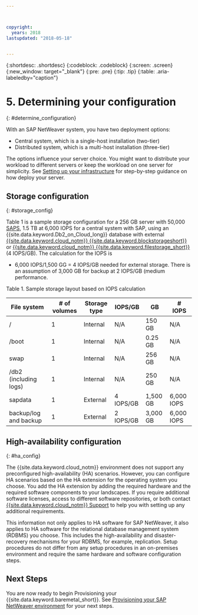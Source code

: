 ```yaml
---



copyright:
  years: 2018
lastupdated: "2018-05-18"


---
```


{:shortdesc: .shortdesc}
{:codeblock: .codeblock}
{:screen: .screen}
{:new_window: target="_blank"}
{:pre: .pre}
{:tip: .tip}
{:table: .aria-labeledby="caption"}


# 5. Determining your configuration
{: #determine_configuration}

With an SAP NetWeaver system, you have two deployment options:
  * Central system, which is a single-host installation (two-tier)
  * Distributed system, which is a multi-host installation (three-tier)
  
The options influence your server choice. You might want to distribute your workload to different servers or keep the workload on one server for simplicity. See [Setting up your infrastructure](/docs/infrastructure/sap-netweaver/sap-setting-up-infrastructure.html#set_up_infrastructure) for step-by-step guidance on how deploy your server.

## Storage configuration
{: #storage_config}

Table 1 is a sample storage configuration for a 256 GB server with 50,000 [SAPS](/docs/infrastructure/sap-netweaver/sap-size-server.html), 1.5 TB at 6,000 IOPS for a central system with SAP, using an {{site.data.keyword.Db2_on_Cloud_long}} database with external [{{site.data.keyword.cloud_notm}} {{site.data.keyword.blockstorageshort}}](https://console.bluemix.net/docs/infrastructure/BlockStorage/index.html#getting-started-with-block-storage) or [{{site.data.keyword.cloud_notm}} {{site.data.keyword.filestorage_short}}](https://console.bluemix.net/docs/infrastructure/FileStorage/index.html#getting-started-with-file-storage) (4 IOPS/GB). The calculation for the IOPS is

  * 6,000 IOPS/1,500 GG = 4 IOPS/GB needed for external storage. There is an assumption of 3,000 GB for backup at 2 IOPS/GB (medium performance.
  
Table 1. Sample storage layout based on IOPS calculation

| File system | # of volumes | Storage type | IOPS/GB | GB | # IOPS |
| --- | --- | --- | --- | --- | --- |
| / | 1 | Internal | N/A | 150 GB | N/A |
| /boot | 1 | Internal | N/A | 0.25 GB | N/A |
| swap | 1 | Internal | N/A | 256 GB | N/A |
| /db2 (including logs) | 1 | Internal | N/A | 250 GB | N/A |
| sapdata | 1 | External | 4 IOPS/GB | 1,500 GB | 6,000 IOPS |
| backup/log and backup | 1 | External | 2 IOPS/GB | 3,000 GB | 6,000 IOPS |

## High-availability configuration
{: #ha_config}

The {{site.data.keyword.cloud_notm}} environment does not support any preconfigured high-availability (HA) scenarios. However, you can configure HA scenarios based on the HA extension for the operating system you choose. You add the HA extension by adding the required hardware and the required software components to your landscapes. If you require additional software licenses, access to different software repositories, or both contact [{{site.data.keyword.cloud_notm}} Support](https://console.bluemix.net/docs/get-support/howtogetsupport.html#getting-customer-support) to help you with setting up any additional requirements.

This information not only applies to HA software for SAP NetWeaver, it also applies to HA software for the relational database management system (RDBMS) you choose. This includes the high-availability and disaster-recovery mechanisms for your RDBMS, for example, replication. Setup procedures do not differ from any setup procedures in an on-premises environment and require the same hardware and software configuration steps.

## Next Steps

You are now ready to begin Provisioning your {{site.data.keyword.baremetal_short}}. See [Provisioning your SAP NetWeaver environment](/docs/infrastructure/sap-netweaver/sap-provision-environment.html) for your next steps.
  
  


